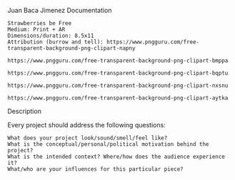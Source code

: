 Juan Baca Jimenez
Documentation

    Strawberries be Free
    Medium: Print + AR
    Dimensions/duration: 8.5x11
    Attribution (burrow and tell): https://www.pngguru.com/free-transparent-background-png-clipart-napny
    
    https://www.pngguru.com/free-transparent-background-png-clipart-bmppa
    
    https://www.pngguru.com/free-transparent-background-png-clipart-bqptu
    
    https://www.pngguru.com/free-transparent-background-png-clipart-nxsnu
    
    https://www.pngguru.com/free-transparent-background-png-clipart-aytka

Description

Every project should address the following questions:

    What does your project look/sound/smell/feel like?
    What is the conceptual/personal/political motivation behind the project?
    What is the intended context? Where/how does the audience experience it?
    What/who are your influences for this particular piece?
